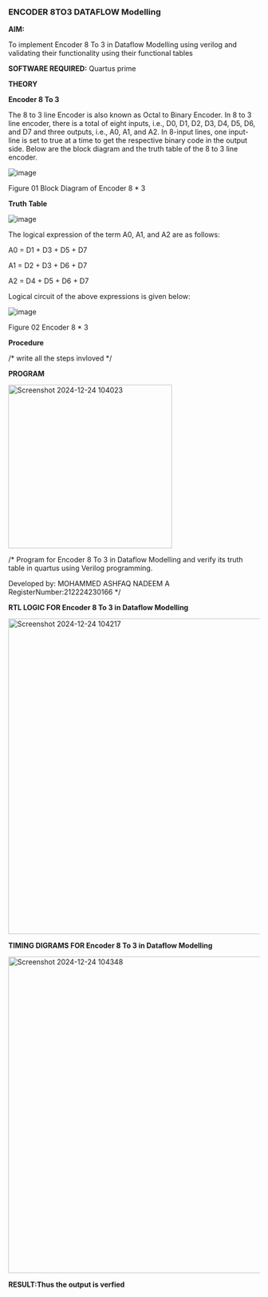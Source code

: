 ### ENCODER 8TO3 DATAFLOW Modelling

**AIM:**

To implement  Encoder 8 To 3 in Dataflow Modelling using verilog and validating their functionality using their functional tables

**SOFTWARE REQUIRED:** Quartus prime

**THEORY**

**Encoder 8 To 3**

The 8 to 3 line Encoder is also known as Octal to Binary Encoder. In 8 to 3 line encoder, there is a total of eight inputs, i.e., D0, D1, D2, D3, D4, D5, D6, and D7 and three outputs, i.e., A0, A1, and A2. In 8-input lines, one input-line is set to true at a time to get the respective binary code in the output side. Below are the block diagram and the truth table of the 8 to 3 line encoder.

![image](https://github.com/naavaneetha/ENCODER8TO3DATAFLOW/assets/154305477/0bc242c1-eb9e-4c47-afe5-30428470efc3)

Figure 01  Block Diagram of Encoder 8 * 3

**Truth Table**

![image](https://github.com/naavaneetha/ENCODER8TO3DATAFLOW/assets/154305477/35496b14-ae6e-4cd1-9abd-d6736b576575)

The logical expression of the term A0, A1, and A2 are as follows:

A0 = D1 + D3 + D5 + D7

A1 = D2 + D3 + D6 + D7

A2 = D4 + D5 + D6 + D7

Logical circuit of the above expressions is given below:

![image](https://github.com/naavaneetha/ENCODER8TO3DATAFLOW/assets/154305477/95acaee6-c873-4c75-89eb-ef09fb158053)

Figure 02  Encoder 8 * 3

**Procedure**

/* write all the steps invloved */

**PROGRAM**

<img width="328" alt="Screenshot 2024-12-24 104023" src="https://github.com/user-attachments/assets/4d69bd8a-698e-4f1d-9778-099b771bda58" />

/* Program for Encoder 8 To 3 in Dataflow Modelling and verify its truth table in quartus using Verilog programming. 

Developed by: MOHAMMED ASHFAQ NADEEM A
RegisterNumber:212224230166
*/

**RTL LOGIC FOR Encoder 8 To 3 in Dataflow Modelling**

<img width="633" alt="Screenshot 2024-12-24 104217" src="https://github.com/user-attachments/assets/750eaf2f-0ce0-4bac-ab2c-a2f0226ddeb4" />

**TIMING DIGRAMS FOR Encoder 8 To 3 in Dataflow Modelling**

<img width="635" alt="Screenshot 2024-12-24 104348" src="https://github.com/user-attachments/assets/f4621808-62b0-4d73-8fde-f90315521549" />

**RESULT:Thus the output is verfied**
